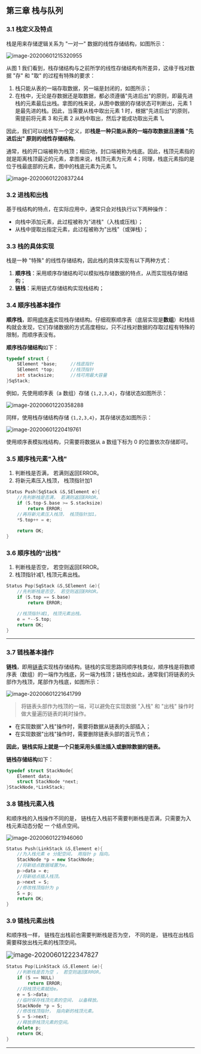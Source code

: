 ## 第三章 栈与队列

### 3.1 栈定义及特点

栈是用来存储逻辑关系为 "一对一" 数据的线性存储结构，如图所示：

![image-20200601215320955](README_img/image-20200601215320955.png)

从图 1 我们看到，栈存储结构与之前所学的线性存储结构有所差异，这缘于栈对数据 "存" 和 "取" 的过程有特殊的要求：

1. 栈只能从表的一端存取数据，另一端是封闭的，如图所示；
2. 在栈中，无论是存数据还是取数据，都必须遵循"先进后出"的原则，即最先进栈的元素最后出栈。拿图的栈来说，从图中数据的存储状态可判断出，元素 1 是最先进的栈。因此，当需要从栈中取出元素 1 时，根据"先进后出"的原则，需提前将元素 3 和元素 2 从栈中取出，然后才能成功取出元素 1。

因此，我们可以给栈下一个定义，即**栈是一种只能从表的一端存取数据且遵循 "先进后出" 原则的线性存储结构**。

通常，栈的开口端被称为栈顶；相应地，封口端被称为栈底。因此，栈顶元素指的就是距离栈顶最近的元素，拿图来说，栈顶元素为元素 4；同理，栈底元素指的是位于栈最底部的元素，图中的栈底元素为元素 1。

![image-20200601220837244](README_img/image-20200601220837244.png)

### 3.2 进栈和出栈

基于栈结构的特点，在实际应用中，通常只会对栈执行以下两种操作：

- 向栈中添加元素，此过程被称为"进栈"（入栈或压栈）；
- 从栈中提取出指定元素，此过程被称为"出栈"（或弹栈）；

### 3.3 栈的具体实现

栈是一种 "特殊" 的线性存储结构，因此栈的具体实现有以下两种方式：

1. **顺序栈**：采用顺序存储结构可以模拟栈存储数据的特点，从而实现栈存储结构；
2. **链栈**：采用链式存储结构实现栈结构；

### 3.4 顺序栈基本操作

**顺序栈**，即用<u>顺序表</u>实现栈存储结构。仔细观察顺序表（底层实现是**数组**）和栈结构就会发现，它们存储数据的方式高度相似，只不过栈对数据的存取过程有特殊的限制，而顺序表没有。

**顺序栈存储结构**如下：

~~~C
typedef struct {
    SElement *base;     //栈底指针
    SElement *top;      //栈顶指针
    int stacksize;      //栈可用最大容量
}SqStack;
~~~

例如，先使用顺序表（a 数组）存储 `{1,2,3,4}`，存储状态如图所示：

![image-20200601220358288](README_img/image-20200601220358288.png)

同样，使用栈存储结构存储 `{1,2,3,4}`，其存储状态如图所示：

![image-20200601220419761](README_img/image-20200601220419761.png)

使用顺序表模拟栈结构，只需要将数据从 a 数组下标为 0 的位置依次存储即可。

### 3.5 顺序栈元素"入栈"

1. 判断栈是否满， 若满则返回ERROR。
2. 将新元素压入栈顶， 栈顶指针加1

~~~C++
Status Push(SqStack &S,SElement e){
    //先判断栈是否满， 若满则返回ERROR。
    if (S.top-S.base >= S.stacksize)
        return ERROR;
    //再将新元素压入栈顶， 栈顶指针加1。
    *S.top++ = e;
    
    return OK;
}
~~~



### 3.6 顺序栈的“出栈”

1. 判断栈是否空， 若空则返回ERROR。
2. 栈顶指针减1, 栈顶元素出栈。

~~~C++
Status Pop(SqStack &S,SElement &e){
    //先判断栈是否空， 若空则返回ERROR。
    if (S.top == S.base)
        return ERROR;

    //栈顶指针减1, 栈顶元素出栈。
    e = *--S.top;
    return OK;
}
~~~

---

### 3.7 链栈基本操作

**链栈**，即用<u>链表</u>实现栈存储结构。链栈的实现思路同顺序栈类似，顺序栈是将数顺序表（数组）的一端作为栈底，另一端为栈顶；链栈也如此，通常我们将链表的头部作为栈顶，尾部作为栈底，如图所示：

![image-20200601221641799](README_img/image-20200601221641799.png)

> 将链表头部作为栈顶的一端，可以避免在实现数据 "入栈" 和 "出栈" 操作时做大量遍历链表的耗时操作。

- 在实现数据"入栈"操作时，需要将数据从链表的头部插入；
- 在实现数据"出栈"操作时，需要删除链表头部的首元节点；

**因此，链栈实际上就是一个只能采用头插法插入或删除数据的链表。**



**链栈存储结构**如下：

~~~C++
typedef struct StackNode{
    Element data;
    struct StackNode *next;
}StackNode,*LinkStack;
~~~



### 3.8 链栈元素入栈

和顺序栈的入栈操作不同的是， 链栈在入栈前不需要判断栈是否满，只需要为入栈元素动态分配 一 个结点空间。

![image-20200601221946060](README_img/image-20200601221946060.png)



~~~C++
Status Push(LinkStack &S,Element e){
    //为入栈元素 e 分配空间， 用指针 p 指向。
    StackNode *p = new StackNode;
    //将新结点数据域置为e。
    p->data = e;
    //将新结点插入栈顶。
    p->next = S;
    //修改栈顶指针为 p
    S = p;
    return OK;
}
~~~

### 3.9 链栈元素出栈

和顺序栈一样， 链栈在出栈前也需要判断栈是否为空， 不同的是， 链栈在出栈后需要释放出栈元素的栈顶空间。

<img src="README_img/image-20200601222347827.png" alt="image-20200601222347827" style="zoom:120%;" />

~~~C++
Status Pop(LinkStack &S,Element &e){
    //判断栈是否为空 ， 若空则返回ERROR。
    if (S == NULL)
        return ERROR;
    //将栈顶元素赋给e。
    e = S->data;
    //临时保存栈顶元素的空间， 以备释放。
    StackNode *p = S;
    //修改栈顶指针， 指向新的栈顶元素。
    S = S->next;
    //释放原栈顶元素的空间。
    delete p;
    return OK;
}
~~~





---







